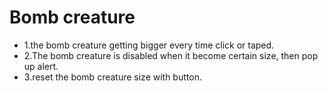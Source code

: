# Bomb creature

- 1.the bomb creature getting bigger every time click or taped.
- 2.The bomb creature is disabled when it become certain size, then pop up alert.
- 3.reset the bomb creature size with button.
